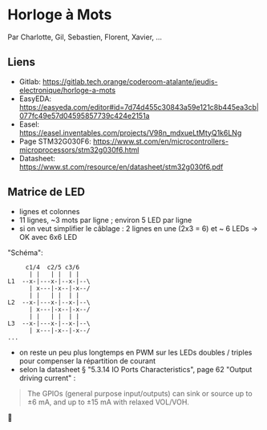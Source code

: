 # Horloge à Mots
Par Charlotte, Gil, Sebastien, Florent, Xavier, ...

## Liens

- Gitlab: https://gitlab.tech.orange/coderoom-atalante/jeudis-electronique/horloge-a-mots
- EasyEDA: https://easyeda.com/editor#id=7d74d455c30843a59e121c8b445ea3cb|077fc49e57d04595857739c424e2151a
- Easel: https://easel.inventables.com/projects/V98n_mdxueLtMtyQ1k6LNg
- Page STM32G030F6: https://www.st.com/en/microcontrollers-microprocessors/stm32g030f6.html
- Datasheet: https://www.st.com/resource/en/datasheet/stm32g030f6.pdf

## Matrice de LED

- lignes et colonnes
- 11 lignes, ~3 mots par ligne ; environ 5 LED par ligne
- si on veut simplifier le câblage : 2 lignes en une (2x3 = 6) et ~ 6 LEDs 
-> OK avec 6x6 LED 

"Schéma": 
```
     c1/4  c2/5 c3/6
      | |   | |  | |
L1  --x-|---x-|--x-|--\
      | x---|-x--|-x--/
      | |   | |  | |
L2  --x-|---x-|--x-|--\
      | x---|-x--|-x--/
      | |   | |  | |
L3  --x-|---x-|--x-|--\
      | x---|-x--|-x--/
...
```
- on reste un peu plus longtemps en PWM sur les LEDs doubles / triples pour compenser la répartition de courant
- selon la datasheet § "5.3.14 IO Ports Characteristics", page 62 "Output driving current" : 

> The GPIOs (general purpose input/outputs) can sink or source up to ±6 mA, and up to
±15 mA with relaxed VOL/VOH. 

🤔
